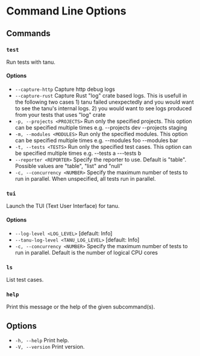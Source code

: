 # Command Line Options

## Commands

### `test`
Run tests with tanu.

#### Options
* `--capture-http`         Capture http debug logs
* `--capture-rust`         Capture Rust "log" crate based logs. This is usefull in the following two cases 1) tanu failed unexpectedly and you would want to see the tanu's internal logs. 2) you would want to see logs produced from your tests that uses "log" crate
* `-p, --projects <PROJECTS>`  Run only the specified projects. This option can be specified multiple times e.g. --projects dev --projects staging
* `-m, --modules <MODULES>`    Run only the specified modules. This option can be specified multiple times e.g. --modules foo --modules bar
* `-t, --tests <TESTS>`        Run only the specified test cases. This option can be specified multiple times e.g. --tests a ---tests b
* `--reporter <REPORTER>`  Specify the reporter to use. Default is "table". Possible values are "table", "list" and "null"
* `-c, --concurrency <NUMBER>` Specify the maximum number of tests to run in parallel. When unspecified, all tests run in parallel.

### `tui`
Launch the TUI (Text User Interface) for tanu.

#### Options
* `--log-level <LOG_LEVEL>`            [default: Info]
* `--tanu-log-level <TANU_LOG_LEVEL>`  [default: Info]
* `-c, --concurrency <NUMBER>` Specify the maximum number of tests to run in parallel. Default is the number of logical CPU cores

### `ls`
List test cases.

### `help`
Print this message or the help of the given subcommand(s).

## Options
* `-h, --help`
Print help.
* `-V, --version`
Print version.

